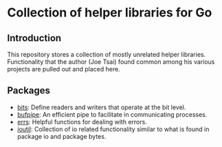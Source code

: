 # Collection of helper libraries for Go #

## Introduction ##

This repository stores a collection of mostly unrelated helper libraries.
Functionality that the author (Joe Tsai) found common among his various projects
are pulled out and placed here.

## Packages ##

* [bits](http://godoc.org/bitbucket.org/rawr/golib/bits): Define readers and
writers that operate at the bit level.
* [bufpipe](http://godoc.org/bitbucket.org/rawr/golib/bufpipe): An efficient
pipe to facilitate in communicating processes.
* [errs](http://godoc.org/bitbucket.org/rawr/golib/errs): Helpful functions for
dealing with errors.
* [ioutil](http://godoc.org/bitbucket.org/rawr/golib/ioutil): Collection of io
related functionality similar to what is found in package io and package bytes.
